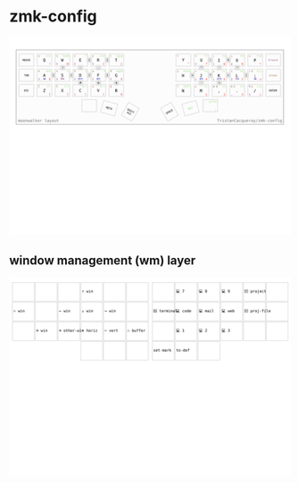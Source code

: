 # zmk-config

![layout](./moonwalker.svg)

## window management (wm) layer

![layers](./layers.svg)
